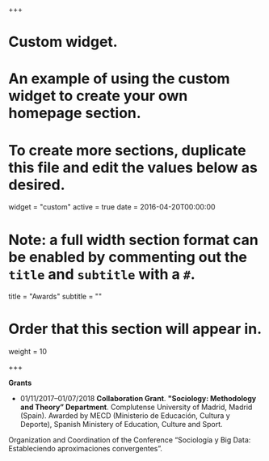 +++
# Custom widget.
# An example of using the custom widget to create your own homepage section.
# To create more sections, duplicate this file and edit the values below as desired.
widget = "custom"
active = true
date = 2016-04-20T00:00:00

# Note: a full width section format can be enabled by commenting out the `title` and `subtitle` with a `#`.
title = "Awards"
subtitle = ""

# Order that this section will appear in.
weight = 10

+++

**Grants**

- 01/11/2017–01/07/2018 **Collaboration Grant**. **"Sociology: Methodology and Theory” Department**. Complutense University of Madrid, Madrid (Spain). Awarded by MECD (Ministerio de Educación, Cultura y Deporte), Spanish Ministery of Education, Culture and Sport.

Organization and Coordination of the Conference “Sociología y Big Data: Estableciendo
aproximaciones convergentes”.
